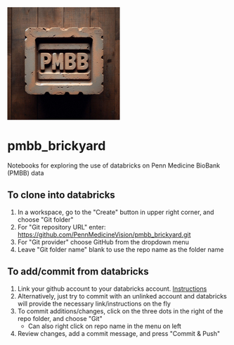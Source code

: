 <img src="graphics/pmbb_brick.jpeg" alt="PMBB Brick" width="256"/>

# pmbb_brickyard
Notebooks for exploring the use of databricks on Penn Medicine BioBank (PMBB) data

## To clone into databricks
1. In a workspace, go to the "Create" button in upper right corner, and choose "Git folder"
2. For "Git repository URL" enter: https://github.com/PennMedicineVision/pmbb_brickyard.git
3. For "Git provider" choose GitHub from the dropdown menu
4. Leave "Git folder name" blank to use the repo name as the folder name

## To add/commit from databricks
1. Link your github account to your databricks account. [Instructions](https://docs.databricks.com/en/repos/get-access-tokens-from-git-provider.html)
2. Alternatively, just try to commit with an unlinked account and databricks will provide the necessary link/instructions on the fly
3. To commit additions/changes, click on the three dots in the right of the repo folder, and choose "Git"
   * Can also right click on repo name in the menu on left
5. Review changes, add a commit message, and press "Commit & Push"
